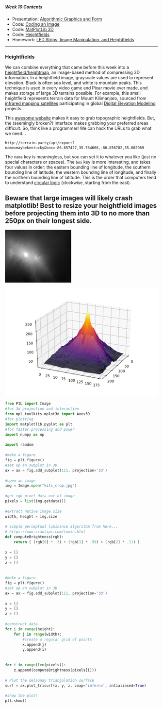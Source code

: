 ##### Week 10 Contents
- Presentation: [Algorithmic Graphics and Form](readme.md)
- Code: [Coding an Image](image.md)
- Code: [MatPlotLib 3D](matplotlib3d.md)
- Code: [Heightfields](heightfield.md)
- Homework: [LED Strips, Image Manipulation, and Heightfields](homework.md)

-----

### Heightfields

We can combine everything that came before this week into a [heightfield/heightmap](https://en.wikipedia.org/wiki/Heightmap), an image-based method of compressing 3D information. In a heightfield image, grayscale values are used to represent elevation. Black is often sea level, and white is mountain peaks. This technique is used in every video game and Pixar movie ever made, and makes storage of large 3D terrains possible. For example, this small heightfield represents terrain data for Mount Kilimanjaro, sourced from [infrared mapping satellites](https://en.wikipedia.org/wiki/Shuttle_Radar_Topography_Mission) participating in global [Digital Elevation Modeling](https://en.wikipedia.org/wiki/Digital_elevation_model) projects. 

This [awesome website](http://terrain.party) makes it easy to grab topographic heightfields. But, the (seemingly broken?) interface makes grabbing your preferred areas difficult. So, think like a programmer! We can hack the URLs to grab what we need...

```
http://terrain.party/api/export?name=maybekentucky&box=-86.657427,35.764666,-86.856702,35.602969
```

The `name` key is meaningless, but you can set it to whatever you like (just no special characters or spaces). The `box` key is more interesting, and takes four values in order: the eastern bounding line of longitude, the southern bounding line of latitude, the western bounding line of longitude, and finally the northern bounding line of latitude. This is the order that computers tend to understand [circular logic](https://en.wikipedia.org/wiki/Unit_circle) (clockwise, starting from the east).

## Beware that large images will likely crash matplotlib! Best to resize your heightfield images before projecting them into 3D to no more than 250px on their longest side.

![kilimanjaro](kili_crop.jpg)

![kilimanjaro](kili_field.png)

```python
from PIL import Image
#for 3d projection and interaction
from mpl_toolkits.mplot3d import Axes3D
#for plotting
import matplotlib.pyplot as plt
#for faster processing and power
import numpy as np

import random

#make a figure
fig = plt.figure()
#set up an subplot in 3D 
ax = ax = fig.add_subplot(111, projection='3d')

#open an image
img = Image.open("kili_crop.jpg")

#get rgb pixel data out of image
pixels = list(img.getdata())

#extract native image size
width, height = img.size

# simple perceptual luminance algorithm from here...
# https://www.scantips.com/lumin.html
def computeBrightness(rgb):
	return ( (rgb[0] * .3) + (rgb[1] * .59) + (rgb[2] * .11) )

x = []
y = []
z = []


#make a figure
fig = plt.figure()
#set up an subplot in 3D 
ax = ax = fig.add_subplot(111, projection='3d')

x = []
y = []
z = []

#construct data
for i in range(height):
	for j in range(width):
		#create a regular grid of points
		x.append(j)
		y.append(i)


for i in range(len(pixels)):
	z.append(computeBrightness(pixels[i]))

# Plot the delaunay triangulation surface
surf = ax.plot_trisurf(x, y, z, cmap='inferno', antialiased=True)

#show the plot!
plt.show()
```